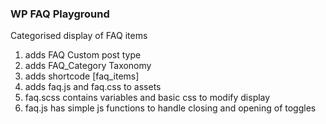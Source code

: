 ### WP FAQ Playground

Categorised display of FAQ items

1. adds FAQ Custom post type
2. adds FAQ_Category Taxonomy 
3. adds shortcode [faq_items]
4. adds faq.js and faq.css to assets
5. faq.scss contains variables and basic css to modify display
6. faq.js has simple js functions to handle closing and opening of toggles
